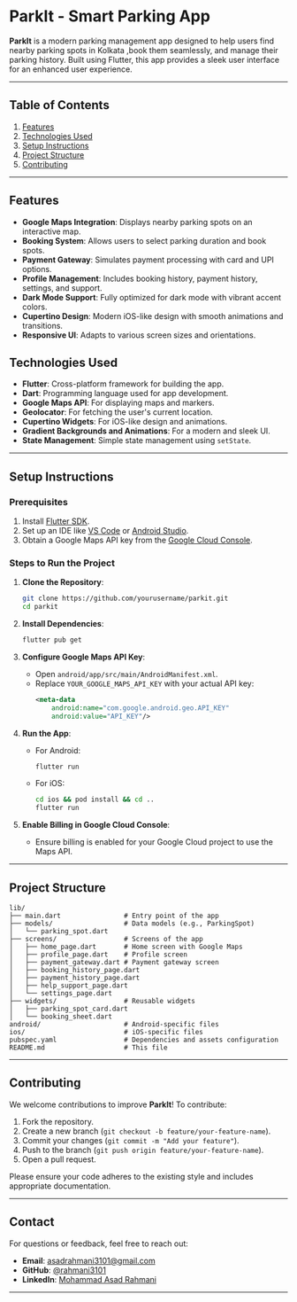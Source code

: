 

# ParkIt - Smart Parking App


**ParkIt** is a modern parking management app designed to help users find nearby parking spots in Kolkata ,book them seamlessly, and manage their parking history. Built using Flutter, this app provides a sleek user interface for an enhanced user experience.

---

## Table of Contents

1. [Features](#features)
2. [Technologies Used](#technologies-used)
3. [Setup Instructions](#setup-instructions)
4. [Project Structure](#project-structure)
5. [Contributing](#contributing)

---

## Features

- **Google Maps Integration**: Displays nearby parking spots on an interactive map.
- **Booking System**: Allows users to select parking duration and book spots.
- **Payment Gateway**: Simulates payment processing with card and UPI options.
- **Profile Management**: Includes booking history, payment history, settings, and support.
- **Dark Mode Support**: Fully optimized for dark mode with vibrant accent colors.
- **Cupertino Design**: Modern iOS-like design with smooth animations and transitions.
- **Responsive UI**: Adapts to various screen sizes and orientations.



## Technologies Used

- **Flutter**: Cross-platform framework for building the app.
- **Dart**: Programming language used for app development.
- **Google Maps API**: For displaying maps and markers.
- **Geolocator**: For fetching the user's current location.
- **Cupertino Widgets**: For iOS-like design and animations.
- **Gradient Backgrounds and Animations**: For a modern and sleek UI.
- **State Management**: Simple state management using `setState`.

---

## Setup Instructions

### Prerequisites

1. Install [Flutter SDK](https://flutter.dev/docs/get-started/install).
2. Set up an IDE like [VS Code](https://code.visualstudio.com/) or [Android Studio](https://developer.android.com/studio).
3. Obtain a Google Maps API key from the [Google Cloud Console](https://console.cloud.google.com/).

### Steps to Run the Project

1. **Clone the Repository**:
   ```bash
   git clone https://github.com/yourusername/parkit.git
   cd parkit
   ```

2. **Install Dependencies**:
   ```bash
   flutter pub get
   ```

3. **Configure Google Maps API Key**:
   - Open `android/app/src/main/AndroidManifest.xml`.
   - Replace `YOUR_GOOGLE_MAPS_API_KEY` with your actual API key:
     ```xml
     <meta-data
         android:name="com.google.android.geo.API_KEY"
         android:value="API_KEY"/>
     ```

4. **Run the App**:
   - For Android:
     ```bash
     flutter run
     ```
   - For iOS:
     ```bash
     cd ios && pod install && cd ..
     flutter run
     ```

5. **Enable Billing in Google Cloud Console**:
   - Ensure billing is enabled for your Google Cloud project to use the Maps API.

---

## Project Structure

```
lib/
├── main.dart                # Entry point of the app
├── models/                  # Data models (e.g., ParkingSpot)
│   └── parking_spot.dart
├── screens/                 # Screens of the app
│   ├── home_page.dart       # Home screen with Google Maps
│   ├── profile_page.dart    # Profile screen
│   ├── payment_gateway.dart # Payment gateway screen
│   ├── booking_history_page.dart
│   ├── payment_history_page.dart
│   ├── help_support_page.dart
│   └── settings_page.dart
├── widgets/                 # Reusable widgets
│   ├── parking_spot_card.dart
│   └── booking_sheet.dart
android/                     # Android-specific files
ios/                         # iOS-specific files
pubspec.yaml                 # Dependencies and assets configuration
README.md                    # This file
```

---

## Contributing

We welcome contributions to improve **ParkIt**! To contribute:

1. Fork the repository.
2. Create a new branch (`git checkout -b feature/your-feature-name`).
3. Commit your changes (`git commit -m "Add your feature"`).
4. Push to the branch (`git push origin feature/your-feature-name`).
5. Open a pull request.

Please ensure your code adheres to the existing style and includes appropriate documentation.

---


## Contact

For questions or feedback, feel free to reach out:

- **Email**: asadrahmani3101@gmail.com
- **GitHub**: [@rahmani3101](https://github.com/rahmani3101)
- **LinkedIn**: [Mohammad Asad Rahmani](www.linkedin.com/in/mohammad-asad-rahmani-a39b57257)

---
